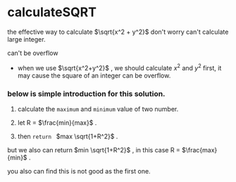 # calculateSQRT

the effective way to calculate
$\sqrt{x^2 + y^2}$
don't worry can't calculate large integer. 

can't be overflow

- when we use $\sqrt{x^2+y^2}$ , we should calculate $x^2$ and $y^2$ first, it may cause the square of an integer can be overflow. 

### below is simple introduction for this solution.



1. calculate the ``maximum`` and ``minimum`` value of two number.

2. let R = $\frac{min}{max}$ .

3. then `return `  $max \sqrt{1+R^2}$ .

   

but we also can return $min \sqrt{1+R^2}$ , in this case R = $\frac{max}{min}$ .

you also can find this is not good as the first one.
